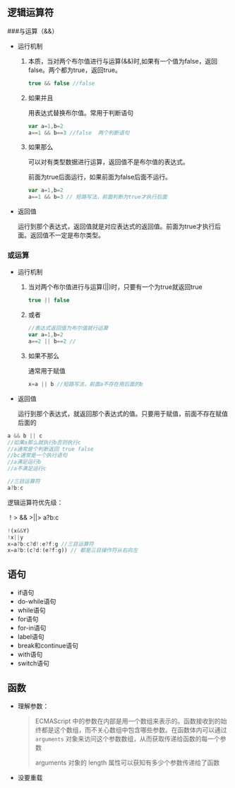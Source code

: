 ## 逻辑运算符

###与运算（&&）

* 运行机制

  1. 本质，当对两个布尔值进行与运算(&&)时,如果有一个值为false，返回false。两个都为true，返回true。

     ```js
     true && false //false
     ```

  2. 如果并且 

     用表达式替换布尔值。常用于判断语句

     ```js
     var a=1,b=2
     a==1 && b==3 //false  两个判断语句
     ```

  3. 如果那么

     可以对有类型数据进行运算，返回值不是布尔值的表达式。

     前面为true后面运行，如果前面为false后面不运行。

     ```js
     var a=1,b=2
     a==1 && b=3 // 短路写法，前面判断为true才执行后面
     ```

* 返回值

  运行到那个表达式，返回值就是对应表达式的返回值。前面为true才执行后面。返回值不一定是布尔类型。

### 或运算

* 运行机制

  1. 当对两个布尔值进行与运算(||)时，只要有一个为true就返回true

     ```js
     true || false
     ```

  2. 或者

     ```js
     //表达式返回值为布尔值就行运算
     var a=1,b=2
     a==2 || b==2 //
     ```

  3. 如果不那么

     通常用于赋值

     ```js
     x=a || b //短路写法，前面a不存在用后面的b
     ```

* 返回值

  运行到那个表达式，就返回那个表达式的值。只要用于赋值，前面不存在赋值后面的

```js
a && b || c
//如果a那么就执行b否则执行c
//a通常是个判断返回 true false
//bc通常是一个执行语句
//a满足运行b 
//a不满足运行c

//三目运算符
a?b:c
```

逻辑运算符优先级：

！> && >||> a?b:c

```js
!(x&&Y)
!x||y
x=a?b:c?d!:e?f:g //三目运算符  
x=a?b:(c?d:(e?f:g)) // 都是三目操作符从右向左
```

## 语句

- if语句
- do-while语句
- while语句
- for语句
- for-in语句
- label语句
- break和continue语句
- with语句
- switch语句

## 函数

- 理解参数：

  > ECMAScript 中的参数在内部是用一个数组来表示的。函数接收到的始终都是这个数组，而不关心数组中包含哪些参数。在函数体内可以通过 `arguments` 对象来访问这个参数数组，从而获取传递给函数的每一个参数
  >
  >  arguments 对象的 length 属性可以获知有多少个参数传递给了函数

- 没要重载